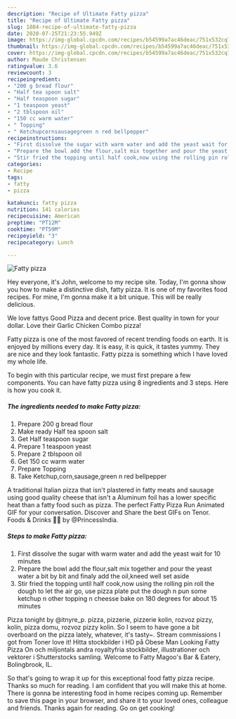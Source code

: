 ```yaml
---
description: "Recipe of Ultimate Fatty pizza"
title: "Recipe of Ultimate Fatty pizza"
slug: 1804-recipe-of-ultimate-fatty-pizza
date: 2020-07-25T21:23:55.949Z
image: https://img-global.cpcdn.com/recipes/b54599a7ac46deac/751x532cq70/fatty-pizza-recipe-main-photo.jpg
thumbnail: https://img-global.cpcdn.com/recipes/b54599a7ac46deac/751x532cq70/fatty-pizza-recipe-main-photo.jpg
cover: https://img-global.cpcdn.com/recipes/b54599a7ac46deac/751x532cq70/fatty-pizza-recipe-main-photo.jpg
author: Maude Christensen
ratingvalue: 3.6
reviewcount: 3
recipeingredient:
- "200 g bread flour"
- "Half tea spoon salt"
- "Half teaspoon sugar"
- "1 teaspoon yeast"
- "2 tblspoon oil"
- "150 cc warm water"
- " Topping"
- " Ketchupcornsausagegreen n red bellpepper"
recipeinstructions:
- "First dissolve the sugar with warm water and add the yeast wait for 10 minutes"
- "Prepare the bowl add the flour,salt mix together and pour the yeast water a bit by bit and finaly add the oil,kneed well set aside"
- "Stir fried the topping until half cook,now using the rolling pin roll the dough to let the air go, use pizza plate put the dough n pun some ketchup n other topping n cheesse bake on 180 degrees for about 15 minutes"
categories:
- Recipe
tags:
- fatty
- pizza

katakunci: fatty pizza 
nutrition: 141 calories
recipecuisine: American
preptime: "PT12M"
cooktime: "PT59M"
recipeyield: "3"
recipecategory: Lunch

---
```



![Fatty pizza](https://img-global.cpcdn.com/recipes/b54599a7ac46deac/751x532cq70/fatty-pizza-recipe-main-photo.jpg)

Hey everyone, it's John, welcome to my recipe site. Today, I'm gonna show you how to make a distinctive dish, fatty pizza. It is one of my favorites food recipes. For mine, I'm gonna make it a bit unique. This will be really delicious.

We love fattys Good Pizza and decent price. Best quality in town for your dollar. Love their Garlic Chicken Combo pizza!

Fatty pizza is one of the most favored of recent trending foods on earth. It is enjoyed by millions every day. It is easy, it is quick, it tastes yummy. They are nice and they look fantastic. Fatty pizza is something which I have loved my whole life.


To begin with this particular recipe, we must first prepare a few components. You can have fatty pizza using 8 ingredients and 3 steps. Here is how you cook it.

<!--inarticleads1-->

##### The ingredients needed to make Fatty pizza:

1. Prepare 200 g bread flour
1. Make ready Half tea spoon salt
1. Get Half teaspoon sugar
1. Prepare 1 teaspoon yeast
1. Prepare 2 tblspoon oil
1. Get 150 cc warm water
1. Prepare  Topping
1. Take  Ketchup,corn,sausage,green n red bellpepper


A traditional Italian pizza that isn&#39;t plastered in fatty meats and sausage using good quality cheese that isn&#39;t a Aluminum foil has a lower specific heat than a fatty food such as pizza. The perfect Fatty Pizza Run Animated GIF for your conversation. Discover and Share the best GIFs on Tenor. Foods &amp; Drinks 🍔🍹 by @PrincessIndia. 

<!--inarticleads2-->

##### Steps to make Fatty pizza:

1. First dissolve the sugar with warm water and add the yeast wait for 10 minutes
1. Prepare the bowl add the flour,salt mix together and pour the yeast water a bit by bit and finaly add the oil,kneed well set aside
1. Stir fried the topping until half cook,now using the rolling pin roll the dough to let the air go, use pizza plate put the dough n pun some ketchup n other topping n cheesse bake on 180 degrees for about 15 minutes


Pizza tonight by @itnyre_p. pizza, pizzerie, pizzerie kolin, rozvoz pizzy, kolín, pizza domu, rozvoz pizzy kolin. So I seem to have gone a bit overboard on the pizza lately, whatever, it&#39;s tasty~. Stream commissions I got from Toner love it! Hitta stockbilder i HD på Obese Man Looking Fatty Pizza On och miljontals andra royaltyfria stockbilder, illustrationer och vektorer i Shutterstocks samling. Welcome to Fatty Magoo&#39;s Bar &amp; Eatery, Bolingbrook, IL. 

So that's going to wrap it up for this exceptional food fatty pizza recipe. Thanks so much for reading. I am confident that you will make this at home. There is gonna be interesting food in home recipes coming up. Remember to save this page in your browser, and share it to your loved ones, colleague and friends. Thanks again for reading. Go on get cooking!
